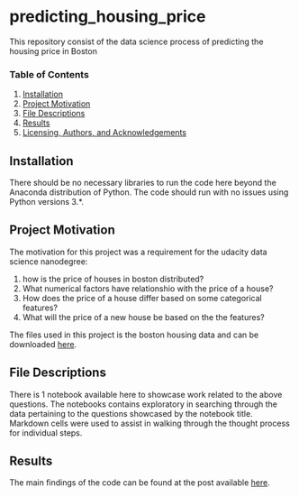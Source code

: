 # predicting_housing_price
This repository consist of the data science process of predicting the housing price in Boston

### Table of Contents

1. [Installation](#installation)
2. [Project Motivation](#motivation)
3. [File Descriptions](#files)
4. [Results](#results)
5. [Licensing, Authors, and Acknowledgements](#licensing)

## Installation <a name="installation"></a>

There should be no necessary libraries to run the code here beyond the Anaconda distribution of Python.  The code should run with no issues using Python versions 3.*.

## Project Motivation<a name="motivation"></a>

The motivation for this project was a requirement for the udacity data science nanodegree:

1. how is the price of houses in boston distributed?
2. What numerical factors have relationshio with the price of a house?
3. How does the price of a house differ based on some categorical features?
4. What will the price of a new house be based on the the features?

The files used in this project is the boston housing data and can be downloaded [here](https://medium.com/r/?url=https%3A%2F%2Fstorage.googleapis.com%2Fkaggle-data-sets%2F395%2F799891%2Fbundle%2Farchive.zip%3FGoogleAccessId%3Dweb-data%40kaggle-161607.iam.gserviceaccount.com%26Expires%3D1585669302%26Signature%3DfcpB%252Fk59yUrzco0rGqOwyGMxQOQQ%252BZ6mR9xDxIRGoOakpADP1CruDc2nGUBNjEYtlo%252FPg8idoYfI%252F8xFbby8jr7hQzlvnXwnAHMG7%252FZM9mqlkbTg3pMAMdQp%252FELfGeJ%252BmHoI7j43XpbCAdwaAA403Hq9t4hpE7Ox4MDrP%252BgytVXvoSA74uFRUi9r0sOKyHxmZnpWZcnCHSypvibY4Wk00MXk2glWYYKhMtM%252FHZwJkdq1kjZRAP%252B2ktx4xrEM%252FqqUEWJQWPGJQ5W6TOBOQxJdODFYq97bvB6HuniT7If%252BBbGNBtNDU5JYMANXD8TvQSGx6pOs%252B5gwPxexHugUSXLRsg%253D%253D%26response-content-disposition%3Dattachment%253B%2Bfilename%253Dboston.zip). 


## File Descriptions <a name="files"></a>

There is 1 notebook available here to showcase work related to the above questions.  The notebooks contains exploratory in searching through the data pertaining to the questions showcased by the notebook title.  Markdown cells were used to assist in walking through the thought process for individual steps.  


## Results<a name="results"></a>

The main findings of the code can be found at the post available [here](https://medium.com/@adeotiadegboyega/making-predictions-are-beautiful-528a464ebfeb).



